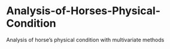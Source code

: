 # Analysis-of-Horses-Physical-Condition
Analysis of horse’s physical condition with multivariate methods
